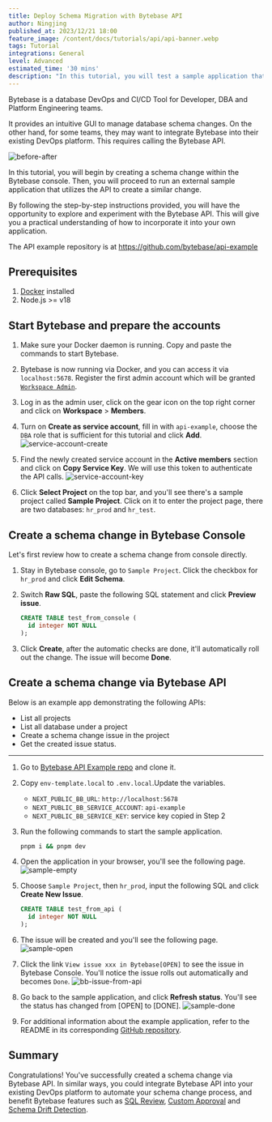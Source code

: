 ```yaml
---
title: Deploy Schema Migration with Bytebase API
author: Ningjing
published_at: 2023/12/21 18:00
feature_image: /content/docs/tutorials/api/api-banner.webp
tags: Tutorial
integrations: General
level: Advanced
estimated_time: '30 mins'
description: "In this tutorial, you will test a sample application that utilizes the Bytebase API to create a change. By following the instructions, you'll gain hands-on experience in running the application and initiating a change using the Bytebase API."
---
```


Bytebase is a database DevOps and CI/CD Tool for Developer, DBA and Platform Engineering teams.

It provides an intuitive GUI to manage database schema changes. On the other hand, for some teams,
they may want to integrate Bytebase into their existing DevOps platform. This requires calling the
Bytebase API.

![before-after](/content/docs/tutorials/api/before-after.webp)

In this tutorial, you will begin by creating a schema change within the Bytebase console. Then, you will proceed to run an external sample application that utilizes the API to create a similar change.

By following the step-by-step instructions provided, you will have the opportunity to explore and experiment with the Bytebase API. This will give you a practical understanding of how to incorporate it into your own application.

<HintBlock type="info">

The API example repository is at https://github.com/bytebase/api-example

</HintBlock>

## Prerequisites

1. [Docker](https://www.docker.com/) installed
2. Node.js >= v18

## Start Bytebase and prepare the accounts

1. Make sure your Docker daemon is running. Copy and paste the commands to start Bytebase.

   <IncludeBlock url="/docs/get-started/install/terminal-docker-run"></IncludeBlock>

2. Bytebase is now running via Docker, and you can access it via `localhost:5678`. Register the first admin account which will be granted [`Workspace Admin`](/docs/concepts/roles-and-permissions).

3. Log in as the admin user, click on the gear icon on the top right corner and click on **Workspace** > **Members**.

4. Turn on **Create as service account**, fill in with `api-example`, choose the `DBA` role that is sufficient for this tutorial and click **Add**.
   ![service-account-create](/content/docs/tutorials/api/service-account-create.webp)

5. Find the newly created service account in the **Active members** section and click on **Copy Service Key**. We will use this token to authenticate the API calls.
   ![service-account-key](/content/docs/tutorials/api/service-account-key.webp)

6. Click **Select Project** on the top bar, and you'll see there's a sample project called **Sample Project**. Click on it to enter the project page, there are two databases: `hr_prod` and `hr_test`.

## Create a schema change in Bytebase Console

Let's first review how to create a schema change from console directly.

1. Stay in Bytebase console, go to `Sample Project`. Click the checkbox for `hr_prod` and click **Edit Schema**.

1. Switch **Raw SQL**, paste the following SQL statement and click **Preview issue**.

   ```sql
   CREATE TABLE test_from_console (
     id integer NOT NULL
   );
   ```

1. Click **Create**, after the automatic checks are done, it'll automatically roll out the change. The issue will become **Done**.

## Create a schema change via Bytebase API

Below is an example app demonstrating the following APIs:

- List all projects
- List all database under a project
- Create a schema change issue in the project
- Get the created issue status.

---

1. Go to [Bytebase API Example
   repo](https://github.com/bytebase/api-example) and clone it.

1. Copy `env-template.local` to `.env.local`.Update the variables.

   - `NEXT_PUBLIC_BB_URL`: `http://localhost:5678`
   - `NEXT_PUBLIC_BB_SERVICE_ACCOUNT`: `api-example`
   - `NEXT_PUBLIC_BB_SERVICE_KEY`: service key copied in Step 2

1. Run the following commands to start the sample application.

   ```bash
   pnpm i && pnpm dev
   ```

1. Open the application in your browser, you'll see the following page.
   ![sample-empty](/content/docs/tutorials/api/sample-empty.webp)

1. Choose `Sample Project`, then `hr_prod`, input the following SQL and click **Create New Issue**.

   ```sql
   CREATE TABLE test_from_api (
     id integer NOT NULL
   );
   ```

1. The issue will be created and you'll see the following page.
   ![sample-open](/content/docs/tutorials/api/sample-open.webp)

1. Click the link `View issue xxx in Bytebase[OPEN]` to see the issue in Bytebase Console. You'll notice the issue rolls out automatically and becomes `Done`.
   ![bb-issue-from-api](/content/docs/tutorials/api/bb-issue-from-api.webp)

1. Go back to the sample application, and click **Refresh status**. You'll see the status has changed from [OPEN] to [DONE].
   ![sample-done](/content/docs/tutorials/api/sample-done.webp)

1. For additional information about the example application, refer to the README in its corresponding [GitHub repository](https://github.com/bytebase/api-example/).

## Summary

Congratulations! You've successfully created a schema change via Bytebase API. In similar ways, you could integrate Bytebase API into your existing DevOps platform to automate your schema change process, and benefit Bytebase features such as [SQL Review](/docs/sql-review/overview/), [Custom Approval](/docs/administration/custom-approval/) and [Schema Drift Detection](/docs/change-database/drift-detection/).
